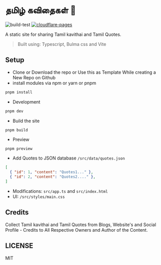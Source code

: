 # தமிழ் கவிதைகள் 💚  

![build-test](https://github.com/sanwebinfo/tamil-quotes/workflows/build-test/badge.svg) [![cloudflare-pages](https://github.com/sanwebinfo/tamil-quotes/actions/workflows/deploy.yml/badge.svg)](https://github.com/sanwebinfo/tamil-quotes/actions/workflows/deploy.yml)  

A static site for sharing Tamil kavithai and Tamil Quotes.  

> Built using: Typescript, Bulma css and Vite  

## Setup

- Clone or Download the repo or Use this as Template While creating a New Repo on Github
- install modules via npm or yarn or pnpm

```sh
pnpm install
```

- Development

```sh
pnpm dev
```

- Build the site

```pnpm
pnpm build
```

- Preview

```sh
pnpm preview
```

- Add Quotes to JSON database `/src/data/quotes.json`

```json
[
  { "id": 1, "content": "Quotes1..." },
  { "id": 2, "content": "Quotes2...." },
]
```

- Modifications: `src/app.ts` and `src/index.html`
- UI: `/src/styles/main.css`  

## Credits

Collect Tamil kavithai and Tamil Quotes from Blogs, Website's and Social Profile - Credits to All Respective Owners and Author of the Content.  

## LICENSE

MIT
